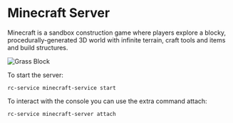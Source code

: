# Minecraft Server

Minecraft is a sandbox construction game where players explore a blocky,
procedurally-generated 3D world with infinite terrain, craft tools and items
and build structures.

![Grass Block][grass-block]

To start the server:

```
rc-service minecraft-service start
```

To interact with the console you can use the extra command attach:

```
rc-service minecraft-server attach
```

[grass-block]: https://upload.wikimedia.org/wikipedia/commons/thumb/d/d8/Minecraft_cube.svg/200px-Minecraft_cube.svg.png
